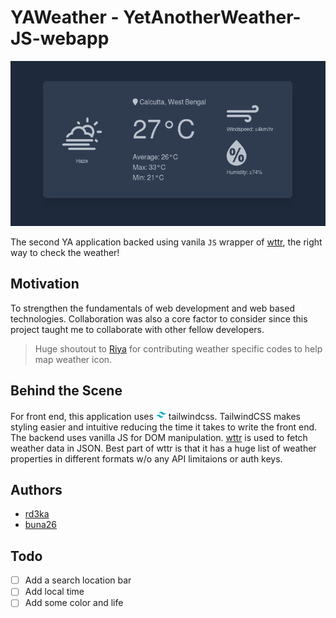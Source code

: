 # YAWeather - YetAnotherWeather-JS-webapp

![YAWeather-banner](screenshots/ss_01.png)

The second YA application backed using vanila `JS` wrapper of [wttr](https://wttr.in), the right way to check the weather!

## Motivation
To strengthen the fundamentals of web development and web based technologies. Collaboration was also a core factor to consider since this project taught me to collaborate with other fellow developers.
>Huge shoutout to [Riya](https://www.github.com/buna26) for contributing weather specific codes to help map weather icon.

## Behind the Scene
For front end, this application uses  ![tailwind](screenshots/icons8-tailwindcss-16.png) tailwindcss. TailwindCSS makes styling easier and intuitive reducing the time it takes to write the front end. The backend uses vanilla JS for DOM manipulation. [wttr](https://wttr.in) is used to fetch weather data in JSON. Best part of wttr is that it has a huge list of weather properties in different formats w/o any API limitaions or auth keys.

## Authors
- [rd3ka](https://github.com/rd3ka)
- [buna26](https://github.com/buna26)

## Todo
- [ ] Add a search location bar
- [ ] Add local time
- [ ] Add some color and life
